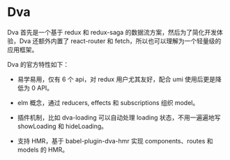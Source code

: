 # Dva

Dva 首先是一个基于 redux 和 redux-saga 的数据流方案，然后为了简化开发体验，Dva 还额外内置了 react-router 和 fetch，所以也可以理解为一个轻量级的应用框架。

Dva 的官方特性如下：

- 易学易用，仅有 6 个 api，对 redux 用户尤其友好，配合 umi 使用后更是降低为 0 API。

- elm 概念，通过 reducers, effects 和 subscriptions 组织 model。

- 插件机制，比如 dva-loading 可以自动处理 loading 状态，不用一遍遍地写 showLoading 和 hideLoading。

- 支持 HMR，基于 babel-plugin-dva-hmr 实现 components、routes 和 models 的 HMR。
